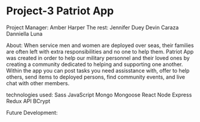 # Project-3 Patriot App

Project Manager: Amber Harper
The rest:
Jennifer Duey
Devin Caraza
Danniella Luna

About:  When service men and women are deployed over seas, their families are often left with extra responsibilities and no one to help them.  Patriot App was created in order to help our military personnel and their loved ones by creating a community dedicated to helping and supporting one another.  Within the app you can post tasks you need assisstance with, offer to help others, send items to deployed persons, find community events, and live chat with other members.   


technologies used:
Sass
JavaScript
Mongo
Mongoose
React
Node
Express
Redux
API
BCrypt


Future Development:
